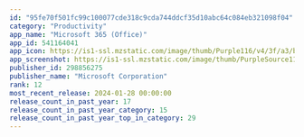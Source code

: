 ```yaml
---
id: "95fe70f501fc99c100077cde318c9cda744ddcf35d10abc64c084eb321098f04"
category: "Productivity"
app_name: "Microsoft 365 (Office)"
app_id: 541164041
app_icon: https://is1-ssl.mzstatic.com/image/thumb/Purple116/v4/3f/a3/b4/3fa3b4fc-5365-41b2-fc58-efd7813c7c3b/AppIcon-0-0-1x_U007emarketing-0-7-0-sRGB-0-85-220-0.png/1024x1024bb.png
app_screenshot: https://is1-ssl.mzstatic.com/image/thumb/PurpleSource116/v4/c3/2d/01/c32d0152-5061-a9f6-16a7-e063721fd794/ec8c54cc-f08d-4d3c-afa8-4231e79c1747_1_iOS_AS_iPhone_6.5_Hero.png/1284x2778bb.png
publisher_id: 298856275
publisher_name: "Microsoft Corporation"
rank: 12
most_recent_release: 2024-01-28 00:00:00
release_count_in_past_year: 17
release_count_in_past_year_category: 15
release_count_in_past_year_top_in_category: 29
---
```

